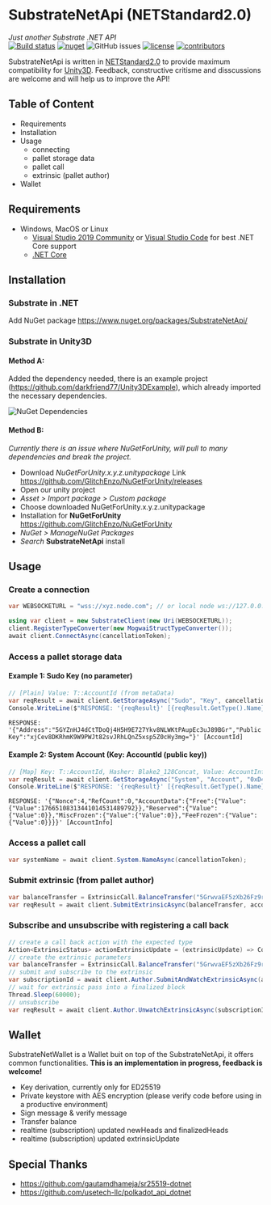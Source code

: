 # SubstrateNetApi (NETStandard2.0)
*Just another Substrate .NET API*  
[![Build status](https://ci.appveyor.com/api/projects/status/jsei7yv376en17rr?svg=true)](https://ci.appveyor.com/project/darkfriend77/substratenetapi)
[![nuget](https://img.shields.io/nuget/v/SubstrateNetApi)](https://img.shields.io/nuget/v/SubstrateNetApi)
![GitHub issues](https://img.shields.io/github/issues/darkfriend77/SubstrateNetApi.svg)
[![license](https://img.shields.io/github/license/darkfriend77/SubstrateNetApi)](https://img.shields.io/github/license/darkfriend77/SubstrateNetApi)
[![contributors](https://img.shields.io/github/contributors/darkfriend77/SubstrateNetApi)](https://img.shields.io/github/contributors/darkfriend77/SubstrateNetApi)

SubstrateNetApi is written in [NETStandard2.0](https://docs.microsoft.com/en-us/dotnet/standard/net-standard) to provide maximum compatibility for [Unity3D](https://docs.unity3d.com/2020.2/Documentation/Manual/dotnetProfileSupport.html). Feedback, constructive critisme and disscussions are welcome and will help us to improve the API!

## Table of Content

* Requirements
* Installation
* Usage
  - connecting
  - pallet storage data
  - pallet call
  - extrinsic (pallet author)
* Wallet

## Requirements

* Windows, MacOS or Linux
  - [Visual Studio 2019 Community](https://visualstudio.microsoft.com/de/vs/) or [Visual Studio Code](https://code.visualstudio.com/) for best .NET Core support
  - [.NET Core](https://www.microsoft.com/net/download/core)

## Installation

### Substrate in .NET
Add NuGet package https://www.nuget.org/packages/SubstrateNetApi/

### Substrate in Unity3D

#### Method A:
Added the dependency needed, there is an example project (https://github.com/darkfriend77/Unity3DExample), which already imported the necessary dependencies. 

![NuGet Dependencies](https://github.com/darkfriend77/SubstrateNetApi/raw/origin/images/dependencies.png)

#### Method B:
*Currently there is an issue where NuGetForUnity, will pull to many dependencies and break the project.*
- Download *NuGetForUnity.x.y.z.unitypackage* Link https://github.com/GlitchEnzo/NuGetForUnity/releases
- Open our unity project
- *Asset > Import package > Custom package*
- Choose downloaded NuGetForUnity.x.y.z.unitypackage
- Installation for **NuGetForUnity** https://github.com/GlitchEnzo/NuGetForUnity
- *NuGet > ManageNuGet Packages*
- *Search* **SubstrateNetApi** install

## Usage

### Create a connection
```csharp
var WEBSOCKETURL = "wss://xyz.node.com"; // or local node ws://127.0.0.1:9944

using var client = new SubstrateClient(new Uri(WEBSOCKETURL));
client.RegisterTypeConverter(new MogwaiStructTypeConverter());
await client.ConnectAsync(cancellationToken);
```

### Access a pallet storage data

#### Example 1: Sudo Key (no parameter)

```csharp
// [Plain] Value: T::AccountId (from metaData)
var reqResult = await client.GetStorageAsync("Sudo", "Key", cancellationToken);
Console.WriteLine($"RESPONSE: '{reqResult}' [{reqResult.GetType().Name}]");
```
```RESPONSE: '{"Address":"5GYZnHJ4dCtTDoQj4H5H9E727Ykv8NLWKtPAupEc3uJ89BGr","PublicKey":"xjCev8DKRhmK9W9PWJt82svJRhLQnZ5xsp5Z0cHy3mg="}' [AccountId]``` 

#### Example 2: System Account (Key: AccountId (public key))

```csharp
// [Map] Key: T::AccountId, Hasher: Blake2_128Concat, Value: AccountInfo<T::Index, T::AccountData> (from metaData)
var reqResult = await client.GetStorageAsync("System", "Account", "0xD43593C715FDD31C61141ABD04A99FD6822C8558854CCDE39A5684E7A56DA27D", cancellationToken);
Console.WriteLine($"RESPONSE: '{reqResult}' [{reqResult.GetType().Name}]");
```
```RESPONSE: '{"Nonce":4,"RefCount":0,"AccountData":{"Free":{"Value":{"Value":17665108313441014531489792}},"Reserved":{"Value":{"Value":0}},"MiscFrozen":{"Value":{"Value":0}},"FeeFrozen":{"Value":{"Value":0}}}}' [AccountInfo]```

### Access a pallet call

```csharp
var systemName = await client.System.NameAsync(cancellationToken);
```

### Submit extrinsic (from pallet author)

```csharp
var balanceTransfer = ExtrinsicCall.BalanceTransfer("5GrwvaEF5zXb26Fz9rcQpDWS57CtERHpNehXCPcNoHGKutQY", 1000);
var reqResult = await client.SubmitExtrinsicAsync(balanceTransfer, accountDMOG_GALxeh, 0, 64, cancellationToken);
```

### Subscribe and unsubscribe with registering a call back

```csharp
// create a call back action with the expected type
Action<ExtrinsicStatus> actionExtrinsicUpdate = (extrinsicUpdate) => Console.WriteLine($"CallBack: {extrinsicUpdate}");
// create the extrinsic parameters
var balanceTransfer = ExtrinsicCall.BalanceTransfer("5GrwvaEF5zXb26Fz9rcQpDWS57CtERHpNehXCPcNoHGKutQY", 1000);
// submit and subscribe to the extrinsic
var subscriptionId = await client.Author.SubmitAndWatchExtrinsicAsync(actionExtrinsicUpdate, balanceTransfer, accountDMOG_GALxeh, 0, 64, cancellationToken);
// wait for extrinsic pass into a finalized block
Thread.Sleep(60000);
// unsubscribe
var reqResult = await client.Author.UnwatchExtrinsicAsync(subscriptionId, cancellationToken);
```

## Wallet
SubstrateNetWallet is a Wallet buit on top of the SubstrateNetApi, it offers common functionalities. 
**This is an implementation in progress, feedback is welcome!**

- Key derivation, currently only for ED25519
- Private keystore with AES encryption (please verify code before using in a productive environment)
- Sign message & verify message
- Transfer balance
- realtime (subscription) updated newHeads and finalizedHeads
- realtime (subscription) updated extrinsicUpdate


## Special Thanks
- https://github.com/gautamdhameja/sr25519-dotnet
- https://github.com/usetech-llc/polkadot_api_dotnet
